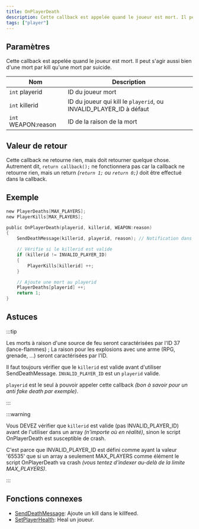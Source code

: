 ```yaml
---
title: OnPlayerDeath
description: Cette callback est appelée quand le joueur est mort. Il peut s'agir aussi bien d'une mort par kill qu'une mort par suicide.
tags: ["player"]
---
```


## Paramètres

Cette callback est appelée quand le joueur est mort. Il peut s'agir aussi bien d'une mort par kill qu'une mort par suicide.

| Nom                 | Description                                                        |
|---------------------|--------------------------------------------------------------------|
| `int` playerid      | ID du joueur mort                                                  |
| `int` killerid      | ID du joueur qui kill le `playerid`, ou INVALID_PLAYER_ID à défaut |
| `int` WEAPON:reason | ID de la raison de la mort                                         |

## Valeur de retour

Cette callback ne retourne rien, mais doit retourner quelque chose. Autrement dit, `return callback();` ne fonctionnera pas car la callback ne retourne rien, mais un return _(`return 1;` ou `return 0;`)_ doit être effectué dans la callback.

## Exemple

```c
new PlayerDeaths[MAX_PLAYERS];
new PlayerKills[MAX_PLAYERS];

public OnPlayerDeath(playerid, killerid, WEAPON:reason)
{
    SendDeathMessage(killerid, playerid, reason); // Notification dans le killfeed

    // Vérifie si le killerid est valide
    if (killerid != INVALID_PLAYER_ID)
    {
        PlayerKills[killerid] ++;
    }

    // Ajoute une mort au playerid
    PlayerDeaths[playerid] ++;
    return 1;
}
```

## Astuces

:::tip

Les morts à raison d'une source de feu seront caractérisées par l'ID 37 (lance-flammes) ;
La raison pour les explosions avec une arme (RPG, grenade, ...) seront caractérisées par l'ID.

Il faut toujours vérifier que le `killerid` est valide avant d'utiliser SendDeathMessage. `INVALID_PLAYER_ID` est un `playerid` valide.

`playerid` est le seul à pouvoir appeler cette callback _(bon à savoir pour un anti fake death par exemple)_.

:::

:::warning

Vous DEVEZ vérifier que `killerid` est valide (pas INVALID_PLAYER_ID) avant de l'utiliser dans un array _(n'importe où en réalité)_, sinon le script OnPlayerDeath est susceptible de crash. 

C'est parce que INVALID_PLAYER_ID est défini comme ayant la valeur '65535' que si un array a seulement MAX_PLAYERS comme élément le script OnPlayerDeath va crash _(vous tentez d'indexer au-delà de la limite MAX_PLAYERS)_.

:::

## Fonctions connexes

- [SendDeathMessage](../functions/SendDeathMessage): Ajoute un kill dans le killfeed.
- [SetPlayerHealth](../functions/SetPlayerHealth): Heal un joueur.
